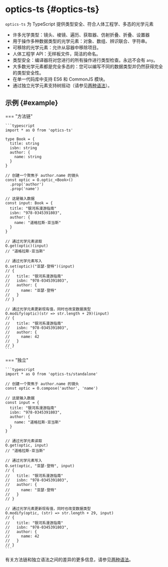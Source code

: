# optics-ts {#optics-ts}

`optics-ts` 为 TypeScript 提供类型安全、符合人体工程学、多态的光学元素

- 许多光学类型：镜头、棱镜、遍历、获取器、仿射折叠、折叠、设置器
- 用于操作多种数据类型的光学元素：对象、数组、辨识联合、字符串。
- 可移除的光学元素：允许从容器中移除项目。
- 人体工程学 API：无样板文件，简洁的命名。
- 类型安全：编译器将对您进行的所有操作进行类型检查。永远不会有 `any`。
- 大多数光学元素都是完全多态的：您可以编写不同的数据类型并仍然获得完全的类型安全性。
- 在单一代码库中支持 ES6 和 CommonJS 模块。
- 通过独立光学元素支持树摇动（请参见[两种语法](two-syntaxes.md)）。

## 示例 {#example}

=== "方法链"

    ```typescript
    import * as O from 'optics-ts'

    type Book = {
      title: string
      isbn: string
      author: {
        name: string
      }
    }

    // 创建一个聚焦于 author.name 的镜头
    const optic = O.optic_<Book>()
      .prop('author')
      .prop('name')

    // 这是输入数据
    const input: Book = {
      title: "银河系漫游指南"
      isbn: "978-0345391803",
      author: {
        name: "道格拉斯·亚当斯"
      }
    }

    // 通过光学元素读取
    O.get(optic)(input)
    // "道格拉斯·亚当斯"

    // 通过光学元素写入
    O.set(optic)("亚瑟·登特")(input)
    // {
    //   title: "银河系漫游指南"
    //   isbn: "978-0345391803",
    //   author: {
    //     name: "亚瑟·登特"
    //   }
    // }

    // 通过光学元素更新现有值，同时也改变数据类型
    O.modify(optic)(str => str.length + 29)(input)
    // {
    //   title: "银河系漫游指南"
    //   isbn: "978-0345391803",
    //   author: {
    //     name: 42
    //   }
    // }
    ```

=== "独立"

    ```typescript
    import * as O from 'optics-ts/standalone'

    // 创建一个聚焦于 author.name 的镜头
    const optic = O.compose('author', 'name')

    // 这是输入数据
    const input = {
      title: "银河系漫游指南"
      isbn: "978-0345391803",
      author: {
        name: "道格拉斯·亚当斯"
      }
    }

    // 通过光学元素读取
    O.get(optic, input)
    // "道格拉斯·亚当斯"

    // 通过光学元素写入
    O.set(optic, "亚瑟·登特", input)
    // {
    //   title: "银河系漫游指南"
    //   isbn: "978-0345391803",
    //   author: {
    //     name: "亚瑟·登特"
    //   }
    // }

    // 通过光学元素更新现有值，同时也改变数据类型
    O.modify(optic, (str) => str.length + 29, input)
    // {
    //   title: "银河系漫游指南"
    //   isbn: "978-0345391803",
    //   author: {
    //     name: 42
    //   }
    // }
    ```

有关方法链和独立语法之间的差异的更多信息，请参见[两种语法](two-syntaxes.md)。
